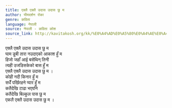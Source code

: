 ```yaml
---
title: एक्लै एक्लै उदास उदास छु म
author: भीमदर्शन रोका
genre: कविता
language: नेपाली
source: नेपाली - कविता कोश
source_link: http://kavitakosh.org/kk/%E0%A4%AD%E0%A5%80%E0%A4%AE%E0%A4%A6%E0%A4%B0%E0%A5%8D%E0%A4%B6%E0%A4%A8_%E0%A4%B0%E0%A5%8B%E0%A4%95%E0%A4%BE
---
```


एक्लै एक्लै उदास उदास छु म  
घाम डुबी तारा नउदाएको आकाश हुँ म  
हिजो जहाँ आई बसेथिन् तिनी  
त्यही उजडिसकेको बास हुँ म  
एक्लै एक्लै उदास उदास छु म ।  
कोही नदी किनार हुँ म  
सधैँ पर्खिरहने प्यार हुँ म  
कतैदेखि टाढा भएपनि  
कतैदेखि बिल्कुल पास छु म  
एकलै एक्लै उदास उदास छु म ।
